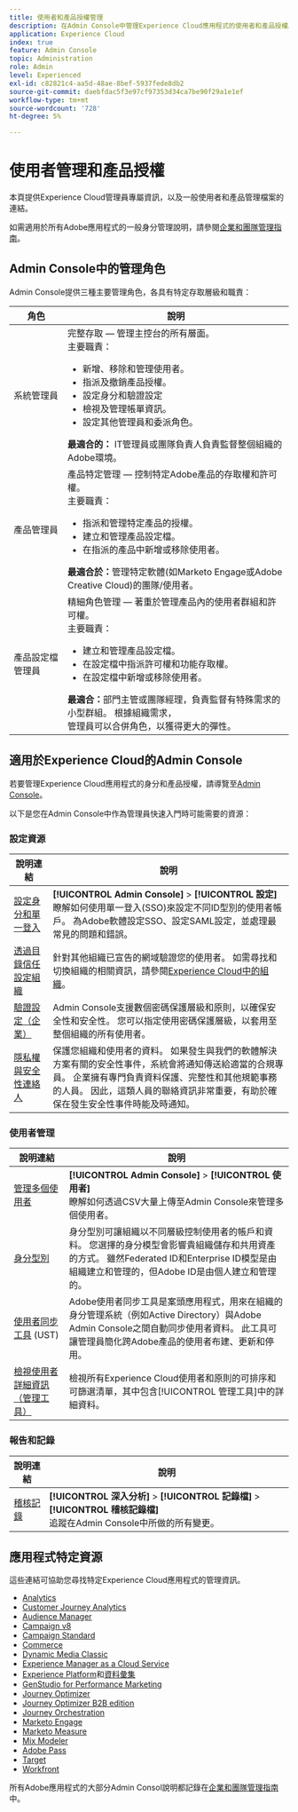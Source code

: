 ```yaml
---
title: 使用者和產品授權管理
description: 在Admin Console中管理Experience Cloud應用程式的使用者和產品授權。
application: Experience Cloud
index: true
feature: Admin Console
topic: Administration
role: Admin
level: Experienced
exl-id: c82821c4-aa5d-48ae-8bef-5937fede8db2
source-git-commit: daebfdac5f3e97cf97353d34ca7be90f29a1e1ef
workflow-type: tm+mt
source-wordcount: '728'
ht-degree: 5%

---
```


# 使用者管理和產品授權

本頁提供Experience Cloud管理員專屬資訊，以及一般使用者和產品管理檔案的連結。

如需適用於所有Adobe應用程式的一般身分管理說明，請參閱[企業和團隊管理指南](https://helpx.adobe.com/tw/enterprise/admin-guide.html)。

## Admin Console中的管理角色

Admin Console提供三種主要管理角色，各具有特定存取層級和職責：

| 角色 | 說明 |
| ------- | ------- |
| 系統管理員 | 完整存取 — 管理主控台的所有層面。 <br>主要職責： <br><ul><li>新增、移除和管理使用者。</li><li>指派及撤銷產品授權。</li><li>設定身分和驗證設定</li><li>檢視及管理帳單資訊。</li><li>設定其他管理員和委派角色。</li></ul> **最適合的：** IT管理員或團隊負責人負責監督整個組織的Adobe環境。 |
| 產品管理員 | 產品特定管理 — 控制特定Adobe產品的存取權和許可權。<br>主要職責：<ul><li>指派和管理特定產品的授權。</li><li>建立和管理產品設定檔。</li><li>在指派的產品中新增或移除使用者。</li></ul>   **最適合於：**&#x200B;管理特定軟體(如Marketo Engage或Adobe Creative Cloud)的團隊/使用者。 |
| 產品設定檔管理員 | 精細角色管理 — 著重於管理產品內的使用者群組和許可權。<br>主要職責：<ul><li>建立和管理產品設定檔。</li><li>在設定檔中指派許可權和功能存取權。</li><li>在設定檔中新增或移除使用者。</li></ul> **最適合：**&#x200B;部門主管或團隊經理，負責監督有特殊需求的小型群組。 根據組織需求，<br>管理員可以合併角色，以獲得更大的彈性。 |

## 適用於Experience Cloud的Admin Console

若要管理Experience Cloud應用程式的身分和產品授權，請導覽至[Admin Console](https://adminconsole.adobe.com/enterprise/)。

以下是您在Admin Console中作為管理員快速入門時可能需要的資源：

### 設定資源

| 說明連結 | 說明 |
| ------- | ------ |
| [設定身分和單一登入](https://helpx.adobe.com/tw/enterprise/using/set-up-identity.html) | **[!UICONTROL Admin Console]** > **[!UICONTROL 設定]** <br>瞭解如何使用單一登入(SSO)來設定不同ID型別的使用者帳戶。 為Adobe軟體設定SSO、設定SAML設定，並處理最常見的問題和錯誤。 |
| [透過目錄信任設定組織](https://helpx.adobe.com/enterprise/using/directory-trust.html) | 針對其他組織已宣告的網域驗證您的使用者。 如需尋找和切換組織的相關資訊，請參閱[Experience Cloud中的組織](organizations.md)。 |
| [驗證設定（企業）](https://helpx.adobe.com/enterprise/using/authentication-settings.html) | Admin Console支援數個密碼保護層級和原則，以確保安全性和安全性。 您可以指定使用密碼保護層級，以套用至整個組織的所有使用者。 |
| [隱私權與安全性連絡人](https://helpx.adobe.com/enterprise/using/security-contacts.html) | 保護您組織和使用者的資料。 如果發生與我們的軟體解決方案有關的安全性事件，系統會將通知傳送給適當的合規專員。 企業擁有專門負責資料保護、完整性和其他規範事務的人員。 因此，這類人員的聯絡資訊非常重要，有助於確保在發生安全性事件時能及時通知。 |

### 使用者管理

| 說明連結 | 說明 |
| ------- | ------- |
| [管理多個使用者](https://helpx.adobe.com/enterprise/using/bulk-upload-users.html) | **[!UICONTROL Admin Console]** > **[!UICONTROL 使用者]** <br>瞭解如何透過CSV大量上傳至Admin Console來管理多個使用者。 |
| [身分型別](https://helpx.adobe.com/tw/enterprise/using/identity.html) | 身分型別可讓組織以不同層級控制使用者的帳戶和資料。 您選擇的身分模型會影響貴組織儲存和共用資產的方式。 雖然Federated ID和Enterprise ID模型是由組織建立和管理的，但Adobe ID是由個人建立和管理的。 |
| [使用者同步工具](https://helpx.adobe.com/enterprise/using/user-sync.html) (UST) | Adobe使用者同步工具是案頭應用程式，用來在組織的身分管理系統（例如Active Directory）與Adobe Admin Console之間自動同步使用者資料。 此工具可讓管理員簡化跨Adobe產品的使用者布建、更新和停用。 |
| [檢視使用者詳細資訊（管理工具）](admin-tool-experience-cloud.md) | 檢視所有Experience Cloud使用者和原則的可排序和可篩選清單，其中包含[!UICONTROL 管理工具]中的詳細資料。 |

### 報告和記錄

| 說明連結 | 說明 |
| ------- |------- |
| [稽核記錄](https://helpx.adobe.com/enterprise/using/audit-logs.html) | **[!UICONTROL 深入分析]** > **[!UICONTROL 記錄檔]** > **[!UICONTROL 稽核記錄檔]** <br>追蹤在Admin Console中所做的所有變更。 |


## 應用程式特定資源

這些連結可協助您尋找特定Experience Cloud應用程式的管理資訊。

<!-- | Application | Link to resource|
| ------- | ------- |
|  [!DNL Analytics] <p>Customer Journey Analytics| [Analytics in the Adobe Admin Console overview](https://experienceleague.adobe.com/en/docs/analytics/admin/admin-console/home) <p>[Administration requirements](https://experienceleague.adobe.com/en/docs/analytics-platform/using/cja-workspace/workspace-faq/frequently-asked-questions-analysis-workspace) |
| [!DNL Audience Manager] | [Audience Manager user migration to Admin Console](https://experienceleague.adobe.com/en/docs/audience-manager/user-guide/features/administration/admin-console-migration) |
| [!DNL Campaign] v8 |  [Get started with permissions](https://experienceleague.adobe.com/en/docs/campaign/campaign-v8/admin/permissions/gs-permissions) |
| [!DNL Campaign Standard] to [!DNL Campaign v8] | [User access management from Campaign Standard to Campaign V8](https://experienceleague.adobe.com/en/docs/campaign-web/acs-to-ac/user-management-acs) |
| [!DNL Commerce] | [Configure the Commerce Admin Integration with Adobe ID](https://experienceleague.adobe.com/en/docs/commerce-admin/start/admin/ims/adobe-ims-config) |
| [!DNL Dynamic Media Classic] | [Administration setup](https://experienceleague.adobe.com/en/docs/dynamic-media-classic/using/setup/administration-setup#user_administration) |
| [!DNL Experience Manager as a Cloud Service] |  [Accessing the Admin Console](https://experienceleague.adobe.com/en/docs/experience-manager-cloud-service/content/onboarding/journey/admin-console) |
| [!DNL Experience Platform] <p>[!DNL Data Collection] | [Access control UI overview](https://experienceleague.adobe.com/en/docs/experience-platform/access-control/ui/overview) <p>[Permission management for data collection in Experience Platform](https://experienceleague.adobe.com/en/docs/experience-platform/collection/permissions)|
| [!DNL GenStudio for Performance Marketing] | [Provision Adobe GenStudio for Performance Marketing](https://experienceleague.adobe.com/en/docs/genstudio-for-performance-marketing/user-guide/intro/product-provisioning) |
| [!DNL Journey Optimizer] | [Manage users and roles](https://experienceleague.adobe.com/en/docs/journey-optimizer/using/access-control/permissions) |
| [!DNL Journey Optimizer B2B Edition] | [User management](https://experienceleague.adobe.com/en/docs/journey-optimizer-b2b/user/admin/user-management) |
|[!DNL  Journey Orchestration] | [Access management](https://experienceleague.adobe.com/en/docs/journeys/using/starting-with-journeys/access-management) |
| [!DNL Marketo Engage] | [Understanding Marketo Subscription and User Migration to the Adobe Admin Console](https://experienceleague.adobe.com/en/docs/marketo/using/product-docs/administration/marketo-with-adobe-identity/subscription-and-user-migration/understanding-marketo-subscription-and-user-migration-to-the-adobe-admin-console) |
| [!DNL Marketo Measure] | [Adobe Admin Console Setup](https://experienceleague.adobe.com/en/docs/marketo-measure/using/configuration-and-setup/getting-started-with-marketo-measure/adobe-admin-console-setup) |
| [!DNL Mix Modeler] | [Access controls](https://experienceleague.adobe.com/en/docs/mix-modeler/using/data-governance/access-controls) |
| [!DNL Pass] | [Get started with Account IQ](https://experienceleague.adobe.com/en/docs/pass/aiq-help/get-started) |
| [!DNL Target] | [Administrator first steps](https://experienceleague.adobe.com/en/docs/target/using/administer/start-target) <p> [User management](https://experienceleague.adobe.com/en/docs/target/using/administer/manage-users/user-management) |
| [!DNL Workfront] | [Manage users in the Adobe Admin Console](https://experienceleague.adobe.com/en/docs/workfront/using/administration-and-setup/add-users/create-manage-users/admin-console) |

 -->

* [Analytics](https://experienceleague.adobe.com/en/docs/analytics/admin/admin-console/home)
* [Customer Journey Analytics](https://experienceleague.adobe.com/en/docs/analytics-platform/using/cja-workspace/workspace-faq/frequently-asked-questions-analysis-workspace)
* [Audience Manager](https://experienceleague.adobe.com/en/docs/audience-manager/user-guide/features/administration/admin-console-migration)
* [Campaign v8](https://experienceleague.adobe.com/zh-hant/docs/campaign/campaign-v8/admin/permissions/gs-permissions)
* [Campaign Standard](https://experienceleague.adobe.com/en/docs/campaign-web/acs-to-ac/user-management-acs)
* [Commerce](https://experienceleague.adobe.com/en/docs/commerce-admin/start/admin/ims/adobe-ims-config)
* [Dynamic Media Classic](https://experienceleague.adobe.com/en/docs/dynamic-media-classic/using/setup/administration-setup#user_administration)
* [Experience Manager as a Cloud Service](https://experienceleague.adobe.com/zh-hant/docs/experience-manager-cloud-service/content/onboarding/journey/admin-console)
* [Experience Platform](https://experienceleague.adobe.com/en/docs/experience-platform/access-control/ui/overview)和[資料彙集](https://experienceleague.adobe.com/en/docs/experience-platform/collection/permissions)
* [GenStudio for Performance Marketing](https://experienceleague.adobe.com/en/docs/genstudio-for-performance-marketing/user-guide/intro/product-provisioning)
* [Journey Optimizer](https://experienceleague.adobe.com/en/docs/journey-optimizer/using/access-control/permissions)
* [Journey Optimizer B2B edition](https://experienceleague.adobe.com/en/docs/journey-optimizer-b2b/user/admin/user-management)
* [Journey Orchestration](https://experienceleague.adobe.com/en/docs/journeys/using/starting-with-journeys/access-management)
* [Marketo Engage](https://experienceleague.adobe.com/en/docs/marketo/using/product-docs/administration/marketo-with-adobe-identity/subscription-and-user-migration/understanding-marketo-subscription-and-user-migration-to-the-adobe-admin-console)
* [Marketo Measure](https://experienceleague.adobe.com/en/docs/marketo-measure/using/configuration-and-setup/getting-started-with-marketo-measure/adobe-admin-console-setup)
* [Mix Modeler](https://experienceleague.adobe.com/en/docs/mix-modeler/using/data-governance/access-controls)
* [Adobe Pass](https://experienceleague.adobe.com/en/docs/pass/aiq-help/get-started)
* [Target](https://experienceleague.adobe.com/en/docs/target/using/administer/start-target)
* [Workfront](https://experienceleague.adobe.com/en/docs/workfront/using/administration-and-setup/add-users/create-manage-users/admin-console)

所有Adobe應用程式的大部分Admin Consol說明都記錄在[企業和團隊管理指南](https://helpx.adobe.com/tw/enterprise/admin-guide.html)中。
